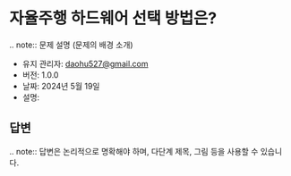 자율주행 하드웨어 선택 방법은?
===============================

.. note::
    문제 설명 (문제의 배경 소개)

-  유지 관리자: <daohu527@gmail.com>
-  버전: 1.0.0
-  날짜: 2024년 5월 19일
-  설명:

답변
----

.. note::
    답변은 논리적으로 명확해야 하며, 다단계 제목, 그림 등을 사용할 수 있습니다.
